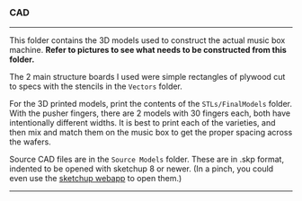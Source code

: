 ### CAD
---
This folder contains the 3D models used to construct the actual music box machine. **Refer to pictures to see what needs to be constructed from this folder.**

The 2 main structure boards I used were simple rectangles of plywood cut to specs with the stencils in the `Vectors` folder.

For the 3D printed models, print the contents of the `STLs/FinalModels` folder.
With the pusher fingers, there are 2 models with 30 fingers each, both have intentionally different widths. It is best to print each of the varieties, and then mix and match them on the music box to get the proper spacing across the wafers. 

Source CAD files are in the `Source Models` folder. These are in .skp format, indented to be opened with sketchup 8 or newer. (In a pinch, you could even use the [sketchup webapp](https://app.sketchup.com/app) to open them.)

---